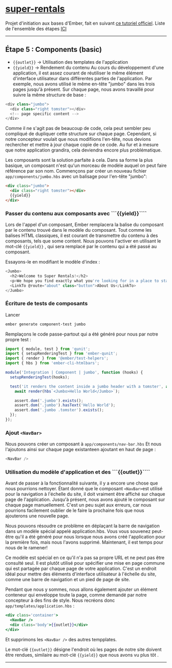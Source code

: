 # [super-rentals](https://guides.emberjs.com/v3.26.0/tutorial/part-1/)

Projet d'initiation aux bases d'Ember, fait en suivant [ce tutoriel officiel](https://guides.emberjs.com/v3.26.0/tutorial/part-1/).
Liste de l'ensemble des étapes [ICI](./Steps.md)

---

## Étape 5 : Components (basic)

- `{{outlet}}` -> Utilisation des templates de l'application
- `{{yield}}` -> Rendement du contenu
  Au cours du développement d'une application, il est assez courant de réutiliser le même élément d'interface utilisateur dans différentes parties de l'application. Par exemple, nous avons utilisé le même en-tête "jumbo" dans les trois pages jusqu'à présent. Sur chaque page, nous avons travaillé pour suivre la même structure de base :

```js
<div class="jumbo">
  <div class="right tomster"></div>
  <!-- page specific content -->
</div>
```

Comme il ne s'agit pas de beaucoup de code, cela peut sembler peu compliqué de dupliquer cette structure sur chaque page. Cependant, si notre concepteur voulait que nous modifiions l'en-tête, nous devions rechercher et mettre à jour chaque copie de ce code. Au fur et à mesure que notre application grandira, cela deviendra encore plus problématique.

Les composants sont la solution parfaite à cela. Dans sa forme la plus basique, un composant n'est qu'un morceau de modèle auquel on peut faire référence par son nom. Commençons par créer un nouveau fichier `app/components/jumbo.hbs` avec un balisage pour l'en-tête "jumbo":

```html
<div class="jumbo">
  <div class="right tomster"></div>
  {{yield}}
</div>
```

### Passer du contenu aux composants avec ```{{yield}}````

Lors de l'appel d'un composant, Ember remplacera la balise du composant par le contenu trouvé dans le modèle du composant. Tout comme les balises HTML classiques, il est courant de transmettre du contenu à des composants, tels que <Jumbo>some content</Jumbo>. Nous pouvons l'activer en utilisant le mot-clé `{{yield}}` , qui sera remplacé par le contenu qui a été passé au composant.

Essayons-le en modifiant le modèle d'index :

```js
<Jumbo>
  <h2>Welcome to Super Rentals!</h2>
  <p>We hope you find exactly what you're looking for in a place to stay.</p>
  <LinkTo @route="about" class="button">About Us</LinkTo>
</Jumbo>
```

### Écriture de tests de composants

Lancer

```bash
ember generate component-test jumbo
```

Remplaçons le code passe-partout qui a été généré pour nous par notre propre test :

```js
import { module, test } from 'qunit';
import { setupRenderingTest } from 'ember-qunit';
import { render } from '@ember/test-helpers';
import { hbs } from 'ember-cli-htmlbars';

module('Integration | Component | jumbo', function (hooks) {
  setupRenderingTest(hooks);

  test('it renders the content inside a jumbo header with a tomster', async function (assert) {
    await render(hbs`<Jumbo>Hello World</Jumbo>`);

    assert.dom('.jumbo').exists();
    assert.dom('.jumbo').hasText('Hello World');
    assert.dom('.jumbo .tomster').exists();
  });
});
```

### Ajout `<NavBar>`

Nous pouvons créer un <NavBar>composant à `app/components/nav-bar.hbs`
Et nous l'ajoutons ainsi sur chaque page existanteen ajoutant en haut de page :

```js
<NavBar />
```

### Utilisation du modèle d'application et des ```{{outlet}}````

Avant de passer à la fonctionnalité suivante, il y a encore une chose que nous pourrions nettoyer. Étant donné que le composant `<NavBar>`est utilisé pour la navigation à l'échelle du site, il doit vraiment être affiché sur chaque page de l'application. Jusqu'à présent, nous avons ajouté le composant sur chaque page manuellement. C'est un peu sujet aux erreurs, car nous pourrions facilement oublier de le faire la prochaine fois que nous ajouterons une nouvelle page.

Nous pouvons résoudre ce problème en déplaçant la barre de navigation dans un modèle spécial appelé application.hbs. Vous vous souvenez peut-être qu'il a été généré pour nous lorsque nous avons créé l'application pour la première fois, mais nous l'avons supprimé. Maintenant, il est temps pour nous de le ramener!

Ce modèle est spécial en ce qu'il n'a pas sa propre URL et ne peut pas être consulté seul. Il est plutôt utilisé pour spécifier une mise en page commune qui est partagée par chaque page de votre application. C'est un endroit idéal pour mettre des éléments d'interface utilisateur à l'échelle du site, comme une barre de navigation et un pied de page de site.

Pendant que nous y sommes, nous allons également ajouter un élément conteneur qui enveloppe toute la page, comme demandé par notre concepteur à des fins de style.
Nous recréons donc `app/templates/application.hbs` :

```hbs
<div class='container'>
  <NavBar />
  <div class='body'>{{outlet}}</div>
</div>
```

Et supprimons les `<NavBar />` des autres tempplates.

Le mot-clé `{{outlet}}` désigne l'endroit où les pages de notre site doivent être rendues, similaire au mot-clé `{{yield}}` que nous avons vu plus tôt .

---
